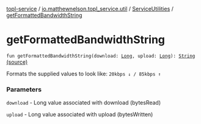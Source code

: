 [topl-service](../../index.md) / [io.matthewnelson.topl_service.util](../index.md) / [ServiceUtilities](index.md) / [getFormattedBandwidthString](./get-formatted-bandwidth-string.md)

# getFormattedBandwidthString

`fun getFormattedBandwidthString(download: `[`Long`](https://kotlinlang.org/api/latest/jvm/stdlib/kotlin/-long/index.html)`, upload: `[`Long`](https://kotlinlang.org/api/latest/jvm/stdlib/kotlin/-long/index.html)`): `[`String`](https://kotlinlang.org/api/latest/jvm/stdlib/kotlin/-string/index.html) [(source)](https://github.com/05nelsonm/TorOnionProxyLibrary-Android/blob/master/topl-service/src/main/java/io/matthewnelson/topl_service/util/ServiceUtilities.kt#L30)

Formats the supplied values to look like: `20kbps ↓ / 85kbps ↑`

### Parameters

`download` - Long value associated with download (bytesRead)

`upload` - Long value associated with upload (bytesWritten)